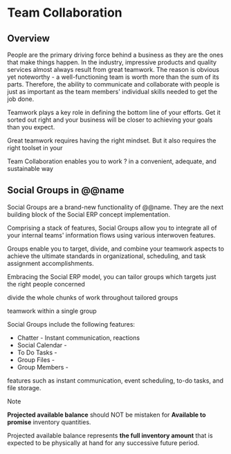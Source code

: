 # Team Collaboration

## Overview

People are the primary driving force behind a business as they are the ones that make things happen. 
In the industry, impressive products and quality services almost always result from great teamwork. 
The reason is obvious yet noteworthy - a well-functioning team is worth more than the sum of its parts. 
Therefore, the ability to communicate and collaborate with people is just as important as the team members' individual skills needed to get the job done.  

Teamwork plays a key role in defining the bottom line of your efforts. 
Get it sorted out right and your business will be closer to achieving your goals than you expect.  

Great teamwork requires having the right mindset. 
But it also requires the right toolset in your 

Team Collaboration enables you to work ? in a convenient, adequate, and sustainable way 

## Social Groups in @@name

Social Groups are a brand-new functionality of @@name. 
They are the next building block of the Social ERP concept implementation. 

Comprising a stack of features, Social Groups allow you to integrate all of your internal teams' information flows using various interwoven features. 

Groups enable you to target, divide, and combine your teamwork aspects to achieve the ultimate standards in organizational, scheduling, and task assignment accomplishments. 

Embracing the Social ERP model, you can tailor groups which targets just the right people concerned

divide the whole chunks of work throughout tailored groups

teamwork within a single group 

Social Groups include the following features:  

* Chatter - Instant communication, reactions
* Social Calendar - 
* To Do Tasks - 
* Group Files - 
* Group Members - 

features such as instant communication, event scheduling, to-do tasks, and file storage. 





> [!NOTE]
> **Projected available balance** should NOT be mistaken for **Available to promise** inventory quantities.  
> 
> Projected available balance represents **the full inventory amount** that is expected to be physically at hand for any successive future period.  

